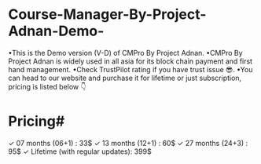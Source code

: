 # Course-Manager-By-Project-Adnan-Demo-

•This is the Demo version (V-D) of CMPro By Project Adnan.
•CMPro By Project Adnan is widely used in all asia for its block chain payment and first hand management.
•Check TrustPilot rating if you have trust issue 😎.
•You can head to our website and purchase it for lifetime or just subscription, pricing is listed below 👇 
# Pricing#
✓ 07 months (06+1) : 33$
✓ 13 months (12+1) : 60$ 
✓ 27 months (24+3) : 95$
✓ Lifetime (with regular updates): 399$
